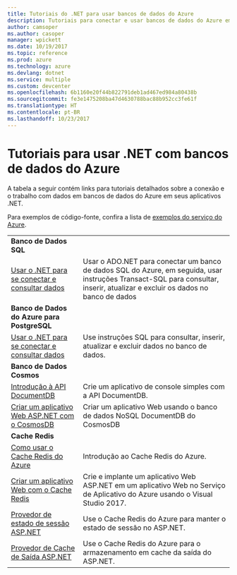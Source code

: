 ```yaml
---
title: Tutoriais do .NET para usar bancos de dados do Azure
description: Tutoriais para conectar e usar bancos de dados do Azure em seus aplicativos .NET.
author: camsoper
ms.author: casoper
manager: wpickett
ms.date: 10/19/2017
ms.topic: reference
ms.prod: azure
ms.technology: azure
ms.devlang: dotnet
ms.service: multiple
ms.custom: devcenter
ms.openlocfilehash: 6b1160e20f44b822791deb1ad467ed984a80438b
ms.sourcegitcommit: fe3e1475208ba47d4630788bac88b952cc3fe61f
ms.translationtype: HT
ms.contentlocale: pt-BR
ms.lasthandoff: 10/23/2017
---
```

# <a name="tutorials-for-using-net-with-azure-databases"></a>Tutoriais para usar .NET com bancos de dados do Azure

A tabela a seguir contém links para tutoriais detalhados sobre a conexão e o trabalho com dados em bancos de dados do Azure em seus aplicativos .NET.

Para exemplos de código-fonte, confira a lista de [exemplos do serviço do Azure](https://azure.microsoft.com/resources/samples/?platform=dotnet).

| | |
|---|---|
| **Banco de Dados SQL** ||
| [Usar o .NET para se conectar e consultar dados][1] | Usar o ADO.NET para conectar um banco de dados SQL do Azure, em seguida, usar instruções Transact-SQL para consultar, inserir, atualizar e excluir os dados no banco de dados | 
| **Banco de Dados do Azure para PostgreSQL** ||
| [Usar o .NET para se conectar e consultar dados][2] | Use instruções SQL para consultar, inserir, atualizar e excluir dados no banco de dados. | 
| **Banco de Dados Cosmos** ||
| [Introdução à API DocumentDB][4] | Crie um aplicativo de console simples com a API DocumentDB. | 
| [Criar um aplicativo Web ASP.NET com o CosmosDB][3] | Criar um aplicativo Web usando o banco de dados NoSQL DocumentDB do CosmosDB | 
| **Cache Redis** | |
| [Como usar o Cache Redis do Azure][6] | Introdução ao Cache Redis do Azure. |
| [Criar um aplicativo Web com o Cache Redis][5] | Crie e implante um aplicativo Web ASP.NET em um aplicativo Web no Serviço de Aplicativo do Azure usando o Visual Studio 2017.  | 
| [Provedor de estado de sessão ASP.NET][7] | Use o Cache Redis do Azure para manter o estado de sessão no ASP.NET.  | 
| [Provedor de Cache de Saída ASP.NET][8] | Use o Cache Redis do Azure para o armazenamento em cache da saída do ASP.NET.  | 
 

[1]: /azure/sql-database/sql-database-connect-query-dotnet
[2]: /azure/postgresql/connect-csharp
[3]: /azure/cosmos-db/documentdb-dotnet-application
[4]: /azure/cosmos-db/documentdb-dotnetcore-get-started
[5]: /azure/redis-cache/cache-web-app-howto
[6]: /azure/redis-cache/cache-dotnet-how-to-use-azure-redis-cache
[7]: /azure/redis-cache/cache-aspnet-session-state-provider
[8]: /azure/redis-cache/cache-aspnet-output-cache-provider
